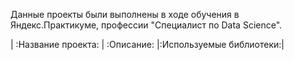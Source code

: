 Данные проекты были выполнены в ходе обучения в Яндекс.Практикуме, профессии "Специалист по Data Science".


| :Название проекта: | :Описание: |:Используемые библиотеки:|
